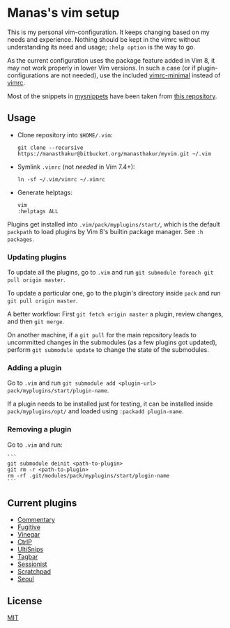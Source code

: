 # Manas's vim setup

This is my personal vim-configuration.
It keeps changing based on my needs and experience.
Nothing should be kept in the vimrc without understanding its need and usage;
`:help option` is the way to go.

As the current configuration uses the package feature added in Vim 8, it may not
work properly in lower Vim versions.
In such a case (or if plugin-configurations are not needed), use the included
[vimrc-minimal](vimrc-minimal) instead of [vimrc](vimrc).

Most of the snippets in [mysnippets](mysnippets) have been taken from [this
repository](https://github.com/honza/vim-snippets).

## Usage

- Clone repository into `$HOME/.vim`:

    ```
    git clone --recursive https://manasthakur@bitbucket.org/manasthakur/myvim.git ~/.vim
    ```

- Symlink `.vimrc` (not _needed_ in Vim 7.4+):

    ```
    ln -sf ~/.vim/vimrc ~/.vimrc
    ```

- Generate helptags:

    ```
    vim
    :helptags ALL
    ```

Plugins get installed into `.vim/pack/myplugins/start/`, which is the default
`packpath` to load plugins by Vim 8's builtin package manager. See `:h packages`.

### Updating plugins

To update all the plugins, go to `.vim` and run `git submodule foreach git pull origin master`.

To update a particular one, go to the plugin's directory inside `pack` and run
`git pull origin master`.

A better workflow:
First `git fetch origin master` a plugin, review changes, and then `git merge`.

On another machine, if a `git pull` for the main repository leads to uncommitted
changes in the submodules (as a few plugins got updated), perform `git submodule
update` to change the state of the submodules.

### Adding a plugin

Go to `.vim` and run `git submodule add <plugin-url> pack/myplugins/start/plugin-name`.

If a plugin needs to be installed just for testing, it can be installed inside
`pack/myplugins/opt/` and loaded using `:packadd plugin-name`.

### Removing a plugin

Go to `.vim` and run:

    ```
    git submodule deinit <path-to-plugin>
    git rm -r <path-to-plugin>
    rm -rf .git/modules/pack/myplugins/start/plugin-name
    ```

## Current plugins

* [Commentary](https://github.com/tpope/vim-commentary)
* [Fugitive](https://github.com/tpope/vim-fugitive)
* [Vinegar](https://github.com/manasthakur/vim-vinegar)
* [CtrlP](https://github.com/ctrlpvim/ctrlp.vim)
* [UltiSnips](https://github.com/SirVer/ultisnips)
* [Tagbar](https://github.com/majutsushi/tagbar)
* [Sessionist](https://github.com/manasthakur/vim-sessionist)
* [Scratchpad](https://github.com/manasthakur/vim-scratchpad)
* [Seoul](https://github.com/manasthakur/vim-seoul)

## License

[MIT](LICENSE)

